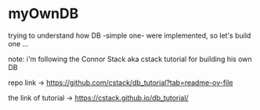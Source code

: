 # myOwnDB
trying to understand how DB -simple one- were implemented, so let's build one ...


note:
i'm following the Connor Stack aka cstack tutorial for building his own DB 



repo link -> https://github.com/cstack/db_tutorial?tab=readme-ov-file 


the link of tutorial -> https://cstack.github.io/db_tutorial/

